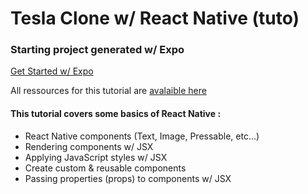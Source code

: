 # Tesla Clone w/ React Native (tuto)

### Starting project generated w/ Expo

[Get Started w/ Expo](https://docs.expo.dev/)

All ressources for this tutorial are [avalaible here](https://www.youtube.com/watch?v=iQ_0Fd_N3Mk&list=PL3lbhEjJ4QJRrvRNdChJh9JXomkJsZPdg&index=2&t=1368s)

#### This tutorial covers some basics of React Native :

- React Native components (Text, Image, Pressable, etc...)
- Rendering components w/ JSX
- Applying JavaScript styles w/ JSX
- Create custom & reusable components
- Passing properties (props) to components w/ JSX
